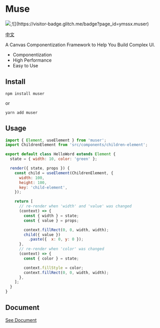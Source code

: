 # Muse

<a href="https://www.npmjs.com/package/muser">
  <img src="https://img.shields.io/npm/v/muser"/>
</a>
![](https://visitor-badge.glitch.me/badge?page_id=ymssx.muser)

[中文](https://github.com/ymssx/muse/blob/master/README_CN.md)

A Canvas Componentization Framework to Help You Build Complex UI.

- Componentization
- High Performance
- Easy to Use

## Install

```shell
npm install muser
```

or

```shell
yarn add muser
```

## Usage

```js
import { Element, useElement } from 'muser';
import ChildrenElement from 'src/components/children-element';

export default class HelloWord extends Element {
  state = { width: 10, color: 'green' };

  render({ state, props }) {
    const child = useElement(ChildrenElement, {
      width: 100,
      height: 100,
      key: 'child-element',
    });

    return [
      // re-render when 'width' and 'value' was changed
      (context) => {
        const { width } = state;
        const { value } = props;

        context.fillRect(0, 0, width, width);
        child({ value })
          .paste({  x: 0, y: 0 });
      },
      // re-render when 'color' was changed
      (context) => {
        const { color } = state;

        context.fillStyle = color;
        context.fillRect(0, 0, width, width);
      },
    ];
  }
}
```

## Document

[See Document](https://github.com/ymssx/muse/blob/master/README_CN.md)

